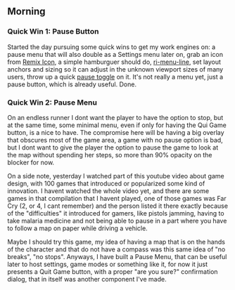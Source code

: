 ## Morning

### Quick Win 1: Pause Button

Started the day pursuing some quick wins to get my work engines on: a pause menu that will also
double as a Settings menu later on, grab an icon from [Remix Icon][1], a simple hamburguer should
do, [ri-menu-line][2], set layout anchors and sizing so it can adjust in the unknown viewport sizes
of many users, throw up a quick [pause toggle][3] on it. It's not really a menu yet, just a pause
button, which is already useful. Done.

### Quick Win 2: Pause Menu

On an endless runner I dont want the player to have the option to stop, but at the same time, some
minimal menu, even if only for having the Qui Game button, is a nice to have. The compromise here
will be having a big overlay that obscures most of the game area, a game with no pause option
is bad, but I dont want to give the player the option to pause the game to look at the map without
spending her steps, so more than 90% opacity on the blocker for now.

On a side note, yesterday I watched part of this youtube video about game design, with 100 games
that introduced or popularized some kind of innovation. I havent watched the whole video yet,
and there are some games in that compilation that I havent played, one of those games was Far Cry
(2, or 4, I cant remember) and the person listed it there exactly because of the "difficulties"
it introduced for gamers, like pistols jamming, having to take malaria medicine and not being
able to pause in a part where you have to follow a map on paper while driving a vehicle.

Maybe I should try this game, my idea of having a map that is on the hands of the character and
that do not have a compass was this same idea of "no breaks", "no stops". Anyways, I have built
a Pause Menu, that can be useful later to host settings, game modes or something like it, for now
it just presents a Quit Game button, with a proper "are you sure?" confirmation dialog, that in 
itself was another component I've made.


[1]: https://remixicon.com
[2]: https://remixicon.com/icon/menu-line
[3]: https://docs.godotengine.org/en/latest/tutorials/scripting/pausing_games.html
